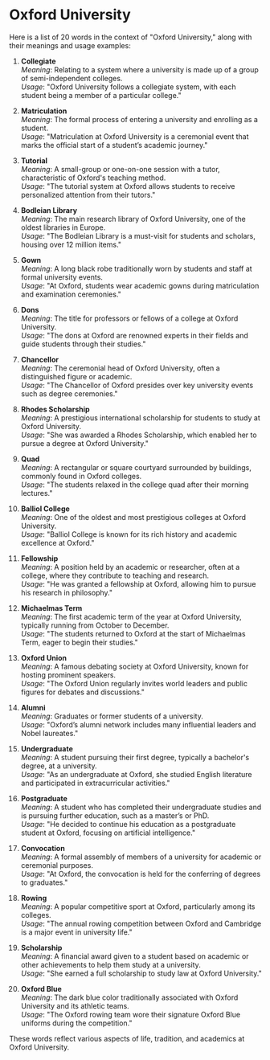 # Oxford University

Here is a list of 20 words in the context of "Oxford University," along with their meanings and usage examples:

1. **Collegiate**  
   *Meaning*: Relating to a system where a university is made up of a group of semi-independent colleges.  
   *Usage*: "Oxford University follows a collegiate system, with each student being a member of a particular college."

2. **Matriculation**  
   *Meaning*: The formal process of entering a university and enrolling as a student.  
   *Usage*: "Matriculation at Oxford University is a ceremonial event that marks the official start of a student’s academic journey."

3. **Tutorial**  
   *Meaning*: A small-group or one-on-one session with a tutor, characteristic of Oxford's teaching method.  
   *Usage*: "The tutorial system at Oxford allows students to receive personalized attention from their tutors."

4. **Bodleian Library**  
   *Meaning*: The main research library of Oxford University, one of the oldest libraries in Europe.  
   *Usage*: "The Bodleian Library is a must-visit for students and scholars, housing over 12 million items."

5. **Gown**  
   *Meaning*: A long black robe traditionally worn by students and staff at formal university events.  
   *Usage*: "At Oxford, students wear academic gowns during matriculation and examination ceremonies."

6. **Dons**  
   *Meaning*: The title for professors or fellows of a college at Oxford University.  
   *Usage*: "The dons at Oxford are renowned experts in their fields and guide students through their studies."

7. **Chancellor**  
   *Meaning*: The ceremonial head of Oxford University, often a distinguished figure or academic.  
   *Usage*: "The Chancellor of Oxford presides over key university events such as degree ceremonies."

8. **Rhodes Scholarship**  
   *Meaning*: A prestigious international scholarship for students to study at Oxford University.  
   *Usage*: "She was awarded a Rhodes Scholarship, which enabled her to pursue a degree at Oxford University."

9. **Quad**  
   *Meaning*: A rectangular or square courtyard surrounded by buildings, commonly found in Oxford colleges.  
   *Usage*: "The students relaxed in the college quad after their morning lectures."

10. **Balliol College**  
    *Meaning*: One of the oldest and most prestigious colleges at Oxford University.  
    *Usage*: "Balliol College is known for its rich history and academic excellence at Oxford."

11. **Fellowship**  
    *Meaning*: A position held by an academic or researcher, often at a college, where they contribute to teaching and research.  
    *Usage*: "He was granted a fellowship at Oxford, allowing him to pursue his research in philosophy."

12. **Michaelmas Term**  
    *Meaning*: The first academic term of the year at Oxford University, typically running from October to December.  
    *Usage*: "The students returned to Oxford at the start of Michaelmas Term, eager to begin their studies."

13. **Oxford Union**  
    *Meaning*: A famous debating society at Oxford University, known for hosting prominent speakers.  
    *Usage*: "The Oxford Union regularly invites world leaders and public figures for debates and discussions."

14. **Alumni**  
    *Meaning*: Graduates or former students of a university.  
    *Usage*: "Oxford’s alumni network includes many influential leaders and Nobel laureates."

15. **Undergraduate**  
    *Meaning*: A student pursuing their first degree, typically a bachelor's degree, at a university.  
    *Usage*: "As an undergraduate at Oxford, she studied English literature and participated in extracurricular activities."

16. **Postgraduate**  
    *Meaning*: A student who has completed their undergraduate studies and is pursuing further education, such as a master’s or PhD.  
    *Usage*: "He decided to continue his education as a postgraduate student at Oxford, focusing on artificial intelligence."

17. **Convocation**  
    *Meaning*: A formal assembly of members of a university for academic or ceremonial purposes.  
    *Usage*: "At Oxford, the convocation is held for the conferring of degrees to graduates."

18. **Rowing**  
    *Meaning*: A popular competitive sport at Oxford, particularly among its colleges.  
    *Usage*: "The annual rowing competition between Oxford and Cambridge is a major event in university life."

19. **Scholarship**  
    *Meaning*: A financial award given to a student based on academic or other achievements to help them study at a university.  
    *Usage*: "She earned a full scholarship to study law at Oxford University."

20. **Oxford Blue**  
    *Meaning*: The dark blue color traditionally associated with Oxford University and its athletic teams.  
    *Usage*: "The Oxford rowing team wore their signature Oxford Blue uniforms during the competition."

These words reflect various aspects of life, tradition, and academics at Oxford University.
